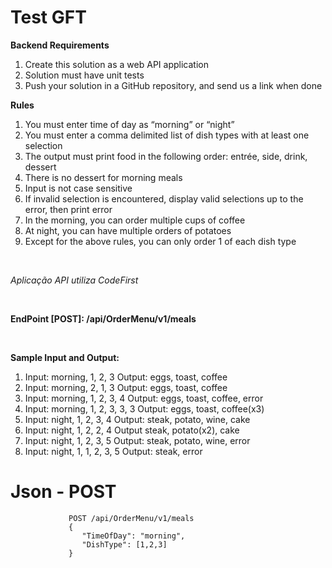 <h1>Test GFT</h1>

<b>Backend Requirements</b>
1. Create this solution as a web API application
2. Solution must have unit tests
3. Push your solution in a GitHub repository, and send us a link when done

<b>Rules</b>
1. You must enter time of day as “morning” or “night”
2. You must enter a comma delimited list of dish types with at least one selection
3. The output must print food in the following order: entrée, side, drink, dessert
4. There is no dessert for morning meals
5. Input is not case sensitive
6. If invalid selection is encountered, display valid selections up to the error, then print error
7. In the morning, you can order multiple cups of coffee
8. At night, you can have multiple orders of potatoes
9. Except for the above rules, you can only order 1 of each dish type


</br>

<i>Aplicação API utiliza CodeFirst</i>

</br>

<b>EndPoint [POST]: /api/OrderMenu/v1/meals</b>

</br>

<b>Sample Input and Output:</b>
1. Input: morning, 1, 2, 3 Output: eggs, toast, coffee
2. Input: morning, 2, 1, 3 Output: eggs, toast, coffee
3. Input: morning, 1, 2, 3, 4 Output: eggs, toast, coffee, error
4. Input: morning, 1, 2, 3, 3, 3 Output: eggs, toast, coffee(x3)
5. Input: night, 1, 2, 3, 4 Output: steak, potato, wine, cake
6. Input: night, 1, 2, 2, 4 Output steak, potato(x2), cake
7. Input: night, 1, 2, 3, 5 Output: steak, potato, wine, error
8. Input: night, 1, 1, 2, 3, 5 Output: steak, error


# Json - POST
```
             POST /api/OrderMenu/v1/meals
             {
                "TimeOfDay": "morning",
                "DishType": [1,2,3]
             }
```



